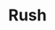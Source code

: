 ---
title: "Rush"
summary: "Canadian heavy progressive rock trio, formed in 1968 in Toronto, Canada. Disbanded in 2018. Rush retired from touring after the R40 tour when announced he would retire due to health reasons. In January 2018, said in an interview that Rush's career had come to an end. On January 7, 2020, after a three-year illness, Neil Ellwood Peart died of glioblastoma at age 67, his passing was officially announced on January 10, 2020."
image: "rush.jpg"
---